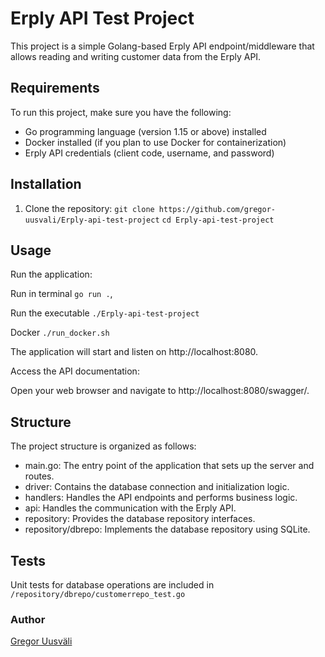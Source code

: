 # Erply API Test Project

This project is a simple Golang-based Erply API endpoint/middleware that allows reading and writing customer data from the Erply API.

## Requirements

To run this project, make sure you have the following:

- Go programming language (version 1.15 or above) installed
- Docker installed (if you plan to use Docker for containerization)
- Erply API credentials (client code, username, and password)

## Installation

1. Clone the repository:
   `git clone https://github.com/gregor-uusvali/Erply-api-test-project`
   `cd Erply-api-test-project`

## Usage

Run the application:

Run in terminal
`go run .`,

Run the executable
`./Erply-api-test-project `

Docker
`./run_docker.sh`

The application will start and listen on http://localhost:8080.

Access the API documentation:

Open your web browser and navigate to http://localhost:8080/swagger/.

## Structure

The project structure is organized as follows:

- main.go: The entry point of the application that sets up the server and routes.
- driver: Contains the database connection and initialization logic.
- handlers: Handles the API endpoints and performs business logic.
- api: Handles the communication with the Erply API.
- repository: Provides the database repository interfaces.
- repository/dbrepo: Implements the database repository using SQLite.

## Tests

Unit tests for database operations are included in `/repository/dbrepo/customerrepo_test.go`

### Author

[Gregor Uusväli](https://github.com/gregor-uusvali)
